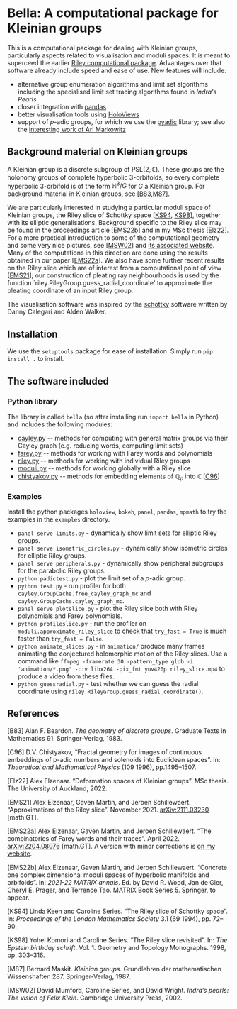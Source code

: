 # Bella: A computational package for Kleinian groups

This is a computational package for dealing with Kleinian groups, particularly aspects related to visualisation and moduli spaces. It is meant to
superceed the earlier [Riley computational package](https://github.com/aelzenaar/riley). Advantages over that software already include speed and ease
of use. New features will include:

 - alternative group enumeration algorithms and limit set algorithms including the specialised limit set tracing algorithms found in _Indra's Pearls_
 - closer integration with [pandas](https://pandas.pydata.org/)
 - better visualisation tools using [HoloViews](https://holoviews.org/)
 - support of $`p`$-adic groups, for which we use the [pyadic](https://pypi.org/project/pyadic/) library; see also the [interesting work of Ari Markowitz](https://github.com/ariymarkowitz/Bruhat-Tits-Tree-Visualiser)


## Background material on Kleinian groups
A Kleinian group is a discrete subgroup of $` \mathrm{PSL}(2,\mathbb{C}) `$. These groups are the holonomy groups of complete hyperbolic 3-orbifolds,
so every complete hyperbolic 3-orbifold is of the form $` \mathbb{H}^3/G `$ for $` G `$ a Kleinian group. For background material in Kleinian groups, see [[B83](#B83),[M87](#M87)].

We are particularly interested in studying a particular moduli space of Kleinian groups, the Riley slice of Schottky space [[KS94](#KS94), [KS98](#KS98)], together with its elliptic
generalisations. Background specific to the Riley slice may be found in the proceedings article [[EMS22b](#EMS22b)] and in my MSc thesis [[Elz22](#Elz22)]. For a more practical
introduction to some of the computational geometry and some very nice pictures, see [[MSW02](#MSW02)] and [its associated website](http://klein.math.okstate.edu/IndrasPearls/).
Many of the computations in this direction are done using the results obtained in our paper [[EMS22a](#EMS22a)].
We also have some further recent results on the Riley slice which are of interest from a computational point of view [[EMS21](#EMS21)]; our construction of pleating ray neighbourhoods
is used by the function `riley.RileyGroup.guess_radial_coordinate' to approximate the pleating coordinate of an input Riley group.

The visualisation software was inspired by the [schottky](https://github.com/dannycalegari/schottky) software written by Danny Calegari and Alden Walker.


## Installation
We use the `setuptools` package for ease of installation. Simply run `pip install .` to install.

## The software included

### Python library
The library is called `bella` (so after installing run `import bella` in Python) and includes the following modules:
 * [cayley.py](bella/cayley.py) -- methods for computing with general matrix groups via their Cayley graph (e.g. reducing words, computing limit sets)
 * [farey.py](bella/farey.py) -- methods for working with Farey words and polynomials
 * [riley.py](bella/riley.py) -- methods for working with individual Riley groups
 * [moduli.py](bella/moduli.py) -- methods for working globally with a Riley slice
 * [chistyakov.py](bella/chistyakov.py) -- methods for embedding elements of $` \mathbb{Q}_p `$ into $` \mathbb{C} `$ [[C96](#C96)]


### Examples
Install the python packages `holoview`, `bokeh`, `panel`, `pandas`, `mpmath` to try the examples in the `examples` directory.

 - `panel serve limits.py` - dynamically show limit sets for elliptic Riley groups.
 - `panel serve isometric_circles.py` - dynamically show isometric circles for elliptic Riley groups.
 - `panel serve peripherals.py` - dynamically show peripheral subgroups for the parabolic Riley groups.
 - `python padictest.py` - plot the limit set of a $`p`$-adic group.
 - `python test.py` - run profiler for both `cayley.GroupCache.free_cayley_graph_mc` and `cayley.GroupCache.cayley_graph_mc`.
 - `panel serve plotslice.py` - plot the Riley slice both with Riley polynomials and Farey polynomials.
 - `python profileslice.py`  - run the profiler on `moduli.approximate_riley_slice` to check that `try_fast = True` is much faster than `try_fast = False`.
 - `python animate_slices.py` - in `animation/` produce many frames animating the conjectured holomorphic motion of the Riley slices. Use a
    command like `ffmpeg -framerate 30 -pattern_type glob -i 'animation/*.png' -c:v libx264 -pix_fmt yuv420p riley_slice.mp4` to produce a video from these files.
 - `python guessradial.py` - test whether we can guess the radial coordinate using `riley.RileyGroup.guess_radial_coordinate()`.

## References
<a id="B88">[B83]</a>
Alan F. Beardon. *The geometry of discrete groups*. Graduate Texts in Mathematics 91. Springer-Verlag, 1983.

<a id="C96">[C96]</a>
D.V. Chistyakov, “Fractal geometry for images of continuous embeddings of p-adic numbers and solenoids into Euclidean spaces”. In: *Theoretical and Mathematical Physics* (109 1996), pp.1495–1507.

<a id="Elz22">[Elz22]</a>
Alex Elzenaar. “Deformation spaces of Kleinian groups”. MSc thesis. The University of Auckland, 2022.

<a id="EMS21">[EMS21]</a>
Alex Elzenaar, Gaven Martin, and Jeroen Schillewaert. “Approximations of the Riley slice”. November 2021. [arXiv:2111.03230](https://arxiv.org/abs/2111.03230) [math.GT].

<a id="EMS22a">[EMS22a]</a>
Alex Elzenaar, Gaven Martin, and Jeroen Schillewaert. “The combinatorics of Farey words and their traces”. April 2022. [arXiv:2204.08076](https://arxiv.org/abs/2204.08076) [math.GT]. A version with minor corrections is [on my website](https://aelzenaar.github.io/farey/farey.pdf).

<a id="EMS22b">[EMS22b]</a>
Alex Elzenaar, Gaven Martin, and Jeroen Schillewaert. “Concrete one complex dimensional moduli spaces of hyperbolic manifolds and orbifolds”. In: <i>2021-22 MATRIX annals</i>. Ed. by David R. Wood, Jan de Gier, Cheryl E. Prager, and Terrence Tao. MATRIX Book Series 5. Springer, to appear.

<a id="KS94">[KS94]</a>
Linda Keen and Caroline Series. “The Riley slice of Schottky space”. In: *Proceedings of the London Mathematics Society* 3.1 (69 1994), pp. 72–90.

<a id="KS98">[KS98]</a>
Yohei Komori and Caroline Series. “The Riley slice revisited”. In: *The Epstein birthday schrift*. Vol. 1. Geometry and Topology Monographs. 1998, pp. 303–316.

<a id="M87">[M87]</a>
Bernard Maskit. *Kleinian groups*. Grundlehren der mathematischen Wissenshaften 287. Springer-Verlag, 1987.

<a id="MSW02">[MSW02]</a>
David Mumford, Caroline Series, and David Wright. *Indra’s pearls: The vision of Felix Klein*. Cambridge University Press, 2002.
